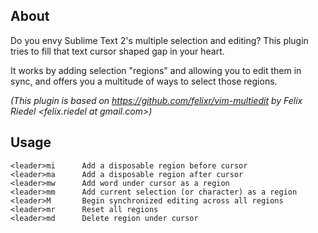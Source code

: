 ## About

Do you envy Sublime Text 2's multiple selection and editing? This plugin
tries to fill that text cursor shaped gap in your heart.

It works by adding selection "regions" and allowing you to edit them in sync,
and offers you a multitude of ways to select those regions.

*(This plugin is based on https://github.com/felixr/vim-multiedit by Felix
Riedel <felix.riedel at gmail.com>)*

## Usage

    <leader>mi      Add a disposable region before cursor
    <leader>ma      Add a disposable region after cursor
    <leader>mw      Add word under cursor as a region
    <leader>mm      Add current selection (or character) as a region
    <leader>M       Begin synchronized editing across all regions
    <leader>mr      Reset all regions
    <leader>md      Delete region under cursor
